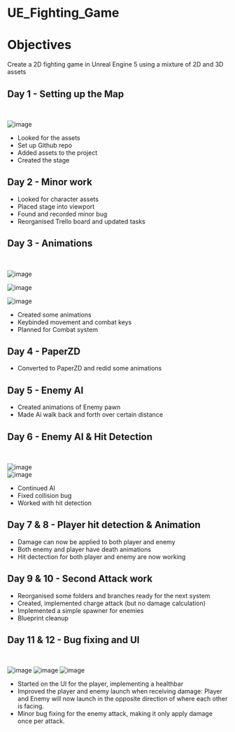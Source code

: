 # UE_Fighting_Game

<h1><strong>Objectives</strong></h1>
<p>Create a 2D fighting game in Unreal Engine 5 using a mixture of 2D and 3D assets</p>

<h2> Day 1 - Setting up the Map </h2><br>

![image](https://github.com/MonoDevXX23/UE_Fighting_Game/assets/141320840/8f8de914-5746-417f-a948-08bec53a3936)
<ul>
  <li>Looked for the assets</li>
  <li>Set up Github repo</li>
  <li>Added assets to the project</li>
  <li>Created the stage</li>
</ul>

<h2>Day 2 - Minor work</h2>
<ul>
  <li>Looked for character assets</li>
  <li>Placed stage into viewport</li>
  <li>Found and recorded minor bug</li>
  <li>Reorganised Trello board and updated tasks</li>
</ul>

<h2>Day 3 - Animations</h2><br>

![image](https://github.com/MonoDevXX23/UE_Fighting_Game/assets/141320840/7a9cc830-dfd3-4d2a-b274-dde859caefd8)<br>

![image](https://github.com/MonoDevXX23/UE_Fighting_Game/assets/141320840/3530776a-af96-489e-8b8e-ab4f1e96bace)<br>

![image](https://github.com/MonoDevXX23/UE_Fighting_Game/assets/141320840/6048c850-3511-4c30-a754-5a95d3b9a592)<br>

<ul>
  <li>Created some animations</li>
  <li>Keybinded movement and combat keys</li>
  <li>Planned for Combat system</li>
</ul>

<h2>Day 4 - PaperZD</h2>
<ul>
  <li>Converted to PaperZD and redid some animations</li>
</ul>

<h2>Day 5 - Enemy AI</h2>
<ul>
  <li>Created animations of Enemy pawn</li>
  <li>Made Ai walk back and forth over certain distance</li>
</ul>

<h2>Day 6 - Enemy AI & Hit Detection</h2><br>

![image](https://github.com/MonoDevXX23/UE_Fighting_Game/assets/141320840/c3a2c6d5-84f1-4059-8bdd-34a459f7ab24)<br>
![image](https://github.com/MonoDevXX23/UE_Fighting_Game/assets/141320840/1bb655f1-283f-4982-b0a1-c2d931036cdb)

<ul>
  <li>Continued AI</li>
  <li>Fixed collision bug</li>
  <li>Worked with hit detection</li>
</ul>

<h2>Day 7 & 8 - Player hit detection & Animation</h2>
<ul>
  <li>Damage can now be applied to both player and enemy</li>
  <li>Both enemy and player have death animations</li>
  <li>Hit dectection for both player and enemy are now working</li>
</ul>

<h2>Day 9 & 10 - Second Attack work </h2>

<ul>
  <li>Reorganised some folders and branches ready for the next system</li>
  <li>Created, implemented charge attack (but no damage calculation)</li>
  <li>Implemented a simple spawner for enemies</li>
  <li>Blueprint cleanup</li>
</ul>

<h2>Day 11 & 12 - Bug fixing and UI</h2><br>

![image](https://github.com/MonoDevXX23/UE_Fighting_Game/assets/141320840/536e50d8-7fbf-4ab4-8c70-f57f6a81ebad)
![image](https://github.com/MonoDevXX23/UE_Fighting_Game/assets/141320840/9f4bbc74-58f9-471d-bb51-ad5b326d474c)
![image](https://github.com/MonoDevXX23/UE_Fighting_Game/assets/141320840/65455a1b-641f-419e-b07a-4c932c1425b3)



<ul>
  <li>Started on the UI for the player, implementing a healthbar</li>
  <li>Improved the player and enemy launch when receiving damage: Player and Enemy will now launch in the opposite direction of where each other is facing.</li>
  <li>Minor bug fixing for the enemy attack, making it only apply damage once per attack.</li>
</ul>


